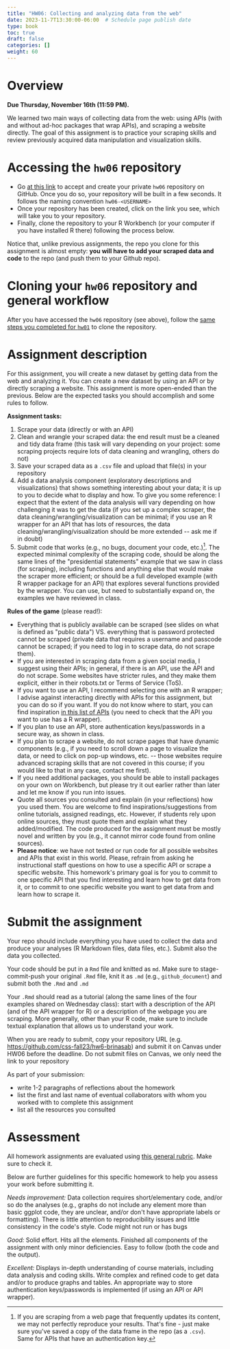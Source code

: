 ```yaml
---
title: "HW06: Collecting and analyzing data from the web"
date: 2023-11-7T13:30:00-06:00  # Schedule page publish date
type: book
toc: true
draft: false
categories: []
weight: 60
---
```




# Overview

**Due Thursday, November 16th (11:59 PM).**

We learned two main ways of collecting data from the web: using APIs (with and without ad-hoc packages that wrap APIs), and scraping a website directly. The goal of this assignment is to practice your scraping skills and review previously acquired data manipulation and visualization skills. 


# Accessing the `hw06` repository

* Go [at this link](https://classroom.github.com/a/xOJgAbBN) to accept and create your private `hw06` repository on GitHub. Once you do so, your repository will be built in a few seconds. It follows the naming convention `hw06-<USERNAME>`  
* Once your repository has been created, click on the link you see, which will take you to your repository. 
* Finally, clone the repository to your R Workbench (or your computer if you have installed R there) following the process below.

Notice that, unlike previous assignments, the repo you clone for this assignment is almost empty: **you will have to add your scraped data and code** to the repo (and push them to your Github repo).


# Cloning your `hw06` repository and general workflow

After you have accessed the `hw06` repository (see above), follow the [same steps you completed for `hw01`](/homework/edit-readme/) to clone the repository.


# Assignment description

For this assignment, you will create a new dataset by getting data from the web and analyzing it. You can create a new dataset by using an API or by directly scraping a website. This assignment is more open-ended than the previous. Below are the expected tasks you should accomplish and some rules to follow.

**Assignment tasks:**

1. Scrape your data (directly or with an API)
1. Clean and wrangle your scraped data: the end result must be a cleaned and tidy data frame (this task will vary depending on your project: some scraping projects require lots of data cleaning and wrangling, others do not)
1. Save your scraped data as a `.csv` file and upload that file(s) in your repository
1. Add a data analysis component (exploratory descriptions and visualizations) that shows something interesting about your data; it is up to you to decide what to display and how. To give you some reference: I expect that the extent of the data analysis will vary depending on how challenging it was to get the data (if you set up a complex scraper, the data cleaning/wrangling/visualization can be minimal; if you use an R wrapper for an API that has lots of resources, the data cleaning/wrangling/visualization should be more extended -- ask me if in doubt)
1. Submit code that works (e.g., no bugs, document your code, etc.)[^repro]. The expected minimal complexity of the scraping code, should be along the same lines of the "presidential statements" example that we saw in class (for scraping), including functions and anything else that would make the scraper more efficient; or should be a full developed example (with R wrapper package for an API) that explores several functions provided by the wrapper. You can use, but need to substantially expand on, the examples we have reviewed in class. 


**Rules of the game** (please read!): 

  * Everything that is publicly available can be scraped (see slides on what is defined as "public data") VS. everything that is password protected cannot be scraped (private data that requires a username and passcode cannot be scraped; if you need to log in to scrape data, do not scrape them).
  * If you are interested in scraping data from a given social media, I suggest using their APIs; in general, if there is an API, use the API and do not scrape. Some websites have stricter rules, and they make them explicit, either in their robots.txt or Terms of Service (ToS).  
  * If you want to use an API, I recommend selecting one with an R wrapper; I advise against interacting directly with APIs for this assignment, but you can do so if you want. If you do not know where to start, you can find inspiration [in this list of APIs]( https://ucsd.libguides.com/c.php?g=90743&p=3202435) (you need to check that the API you want to use has a R wrapper).
  * If you plan to use an API, store authentication keys/passwords in a secure way, as shown in class.
  * If you plan to scrape a website, do not scrape pages that have dynamic components (e.g., if you need to scroll down a page to visualize the data, or need to click on pop-up windows, etc. -- those websites require advanced scraping skills that are not covered in this course; if you would like to that in any case, contact me first).
  * If you need additional packages, you should be able to install packages on your own on Workbench, but please try it out earlier rather than later and let me know if you run into issues.
  * Quote all sources you consulted and explain (in your reflections) how you used them. You are welcome to find inspirations/suggestions from online tutorials, assigned readings, etc. However, if students rely upon online sources, they must quote them and explain what they added/modified. The code produced for the assignment must be mostly novel and written by you (e.g., it cannot mirror code found from online sources). 
  * **Please notice**: we have not tested or run code for all possible websites and APIs that exist in this world. Please, refrain from asking he instructional staff questions on how to use a specific API or scrape a specific website. This homework's primary goal is for you to commit to one specific API that you find interesting and learn how to get data from it, or to commit to one specific website you want to get data from and learn how to scrape it.


# Submit the assignment

Your repo should include everything you have used to collect the data and produce your analyses (R Markdown files, data files, etc.). Submit also the data you collected.

Your code should be put in a `Rmd` file and knitted as `md`. Make sure to stage-commit-push your original `.Rmd` file, knit it as `.md` (e.g., `github_document`) and submit both the `.Rmd` and `.md`

Your `.Rmd` should read as a tutorial (along the same lines of the four examples shared on Wednesday class): start with a description of the API (and of the API wrapper for R) or a description of the webpage you are scraping. More generally, other than your R code, make sure to include textual explanation that allows us to understand your work.

When you are ready to submit, copy your repository URL (e.g. https://github.com/css-fall23/hw6-brinasab) and submit it on Canvas under HW06 before the deadline. Do not submit files on Canvas, we only need the link to your repository 

As part of your submission:
  * write 1-2 paragraphs of reflections about the homework
  * list the first and last name of eventual collaborators with whom you worked with to complete this assignment
  * list all the resources you consulted
  

# Assessment

All homework assignments are evaluated using [this general rubric](/faq/homework-evaluations/). Make sure to check it. 

Below are further guidelines for this specific homework to help you assess your work before submitting it.

*Needs improvement:* Data collection requires short/elementary code, and/or so do the analyses (e.g., graphs do not include any element more than basic ggplot code, they are unclear, and/or don't have appropriate labels or formatting). There is little attention to reproducibility issues and little consistency in the code's style. Code might not run or has bugs

*Good:* Solid effort. Hits all the elements. Finished all components of the assignment with only minor deficiencies. Easy to follow (both the code and the output). 

*Excellent:* Displays in-depth understanding of course materials, including data analysis and coding skills. Write complex and refined code to get data and/or to produce graphs and tables. An appropriate way to store authentication keys/passwords is implemented (if using an API or API wrapper).

[^repro]: If you are scraping from a web page that frequently updates its content, we may not perfectly reproduce your results. That's fine - just make sure you've saved a copy of the data frame in the repo (as a `.csv`). Same for APIs that have an authentication key. 
